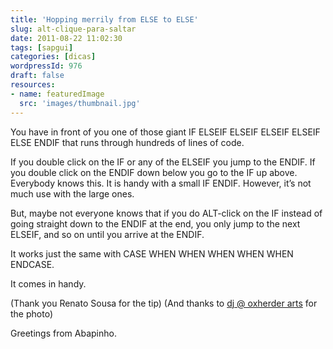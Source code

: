 ```yaml
---
title: 'Hopping merrily from ELSE to ELSE'
slug: alt-clique-para-saltar
date: 2011-08-22 11:02:30
tags: [sapgui]
categories: [dicas]
wordpressId: 976
draft: false
resources:
- name: featuredImage
  src: 'images/thumbnail.jpg'
---
```

You have in front of you one of those giant IF ELSEIF ELSEIF ELSEIF ELSEIF ELSE ENDIF that runs through hundreds of lines of code.

If you double click on the IF or any of the ELSEIF you jump to the ENDIF. If you double click on the ENDIF down below you go to the IF up above. Everybody knows this. It is handy with a small IF ENDIF. However, it’s not much use with the large ones.

But, maybe not everyone knows that if you do ALT-click on the IF instead of going straight down to the ENDIF at the end, you only jump to the next ELSEIF, and so on until you arrive at the ENDIF.

It works just the same with CASE WHEN WHEN WHEN WHEN WHEN ENDCASE.

It comes in handy.

(Thank you Renato Sousa for the tip)
(And thanks to [dj @ oxherder arts][1] for the photo)

Greetings from Abapinho.

   [1]: https://www.flickr.com/photos/oxherder/4529142926/
